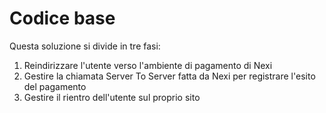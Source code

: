# Codice base
Questa soluzione si divide in tre fasi:

1. Reindirizzare l'utente verso l'ambiente di pagamento di Nexi
2. Gestire la chiamata Server To Server fatta da Nexi per registrare l'esito del pagamento
3. Gestire il rientro dell'utente sul proprio sito